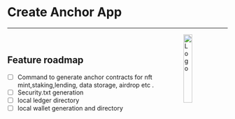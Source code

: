 # Create Anchor App
<hr>
<img alt="Logo" align="right" src="" width="20%" />
<br>

## Feature roadmap
- [ ] Command to generate anchor contracts for nft mint,staking,lending, data storage, airdrop etc .
- [ ] Security.txt generation
- [ ] local ledger directory 
- [ ] local wallet generation and directory 
